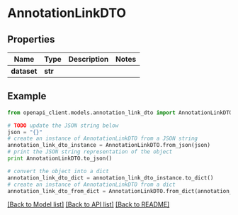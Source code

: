 # AnnotationLinkDTO


## Properties
Name | Type | Description | Notes
------------ | ------------- | ------------- | -------------
**dataset** | **str** |  | 

## Example

```python
from openapi_client.models.annotation_link_dto import AnnotationLinkDTO

# TODO update the JSON string below
json = "{}"
# create an instance of AnnotationLinkDTO from a JSON string
annotation_link_dto_instance = AnnotationLinkDTO.from_json(json)
# print the JSON string representation of the object
print AnnotationLinkDTO.to_json()

# convert the object into a dict
annotation_link_dto_dict = annotation_link_dto_instance.to_dict()
# create an instance of AnnotationLinkDTO from a dict
annotation_link_dto_from_dict = AnnotationLinkDTO.from_dict(annotation_link_dto_dict)
```
[[Back to Model list]](../README.md#documentation-for-models) [[Back to API list]](../README.md#documentation-for-api-endpoints) [[Back to README]](../README.md)


